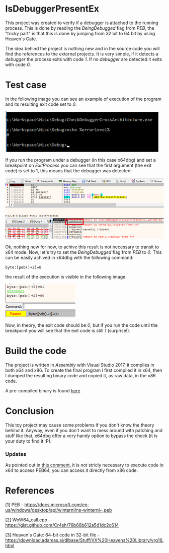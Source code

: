 # IsDebuggerPresentEx
This project was created to verify if a debugger is attached to the running process. This is done by reading the _BeingDebugged_ flag from _PEB_, the "tricky part" is that this is done by jumping from 32 bit to 64 bit by using Heaven's Gate.

The idea behind the project is nothing new and in the source code you will find the references to the external projects. It is very simple, if it detects a _debugger_ the process exits with code _1_. If no _debugger_ are detected it exits with code _0_.

# Test case
In the following image you can see an example of execution of the program and its resulting exit code set to _0_.

<img src="https://raw.githubusercontent.com/enkomio/media/master/CheckDebuggerCrossArchitecture/NormalExitProcess.png">

If you run the program under a debugger (in this case x64dbg) and set a breakpoint on _ExitProcess_ you can see that the first argument (the exit code) is set to 1, this means that the debugger was detected:

<img src="https://raw.githubusercontent.com/enkomio/media/master/CheckDebuggerCrossArchitecture/DebuggerExitProcess.png">

Ok, nothing new for now, to achive this result is not necessary to transit to x64 mode. Now, let's try to set the _BeingDebugged_ flag from _PEB_ to _0_. This can be easily achived in x64dbg with the following command:

    byte:[peb()+2]=0
    
the result of the execution is visible in the following image:

<img src="https://raw.githubusercontent.com/enkomio/media/master/CheckDebuggerCrossArchitecture/ShowDebuggedPEB.png">

Now, in theory, the exit code should be _0_, but if you run the code until the breakpoint you will see that the exit code is still _1_ (surprise!).

# Build the code
The project is written in _Assembly_ with Visual Studio 2017, it compiles in both x64 and x86. To create the final program I first compiled it in x64, then I dumped the resulting binary code and copied it, as raw data, in the x86 code.

A pre-compiled binary is found <a href="https://github.com/enkomio/media/blob/master/CheckDebuggerCrossArchitecture/CheckDebuggerCrossArchitecture.exe">here</a>

# Conclusion
This toy project may cause some problems if you don't know the theory behind it. Anyway, even if you don't want to mess around with patching and stuff like that, x64dbg offer a very handy option to bypass the check (it is your duty to find it :P).

### Updates
As pointed out in <a href="https://old.reddit.com/r/ReverseEngineering/comments/a3mdup/an_alternative_method_to_identify_a_debugger/eb7lizo/">this comment</a>, it is not stricly necessary to execute code in x64 to access PEB64, you can access it directly from x86 code.

# References
[1] PEB - <a href="https://docs.microsoft.com/en-us/windows/desktop/api/winternl/ns-winternl-_peb">https://docs.microsoft.com/en-us/windows/desktop/api/winternl/ns-winternl-_peb</a>

[2] WoW64_call.cpp - <a href="https://gist.github.com/Cr4sh/76b66b612a5d1dc2c614">https://gist.github.com/Cr4sh/76b66b612a5d1dc2c614</a>

[3] Heaven's Gate: 64-bit code in 32-bit file - <a href="https://download.adamas.ai/dlbase/Stuff/VX%20Heavens%20Library/vrg16.html">https://download.adamas.ai/dlbase/Stuff/VX%20Heavens%20Library/vrg16.html</a>
